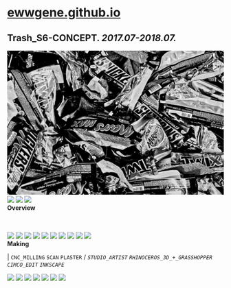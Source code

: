 
# [ewwgene.github.io](https://ewwgene.github.io/)
## Trash_S6-CONCEPT. _2017.07-2018.07._
[![Trash_S6-CONCEPT](/100.jpg)](https://ewwgene.github.io/Trash_S6-CONCEPT/Carousel)<a href="https://ewwgene.github.io/Trash_S6-CONCEPT/Carousel/#101"><img src="https://ewwgene.github.io/Trash_S6-CONCEPT/101.jpg" height="66"></a> <a href="https://ewwgene.github.io/Trash_S6-CONCEPT/Carousel/#102"><img src="https://ewwgene.github.io/Trash_S6-CONCEPT/102.jpg" height="66"></a> <a href="https://ewwgene.github.io/Trash_S6-CONCEPT/Carousel/#103"><img src="https://ewwgene.github.io/Trash_S6-CONCEPT/103.jpg" height="66"></a> 
<br>
**Overview**

<br><br>
<a href="https://ewwgene.github.io/Trash_S6-CONCEPT/Carousel/#309m"><img src="https://ewwgene.github.io/Trash_S6-CONCEPT/Making/309.jpg" height="66"></a> <a href="https://ewwgene.github.io/Trash_S6-CONCEPT/Carousel/#407m"><img src="https://ewwgene.github.io/Trash_S6-CONCEPT/Making/407.jpg" height="66"></a> <a href="https://ewwgene.github.io/Trash_S6-CONCEPT/Carousel/#411m"><img src="https://ewwgene.github.io/Trash_S6-CONCEPT/Making/411.jpg" height="66"></a> <a href="https://ewwgene.github.io/Trash_S6-CONCEPT/Carousel/#413m"><img src="https://ewwgene.github.io/Trash_S6-CONCEPT/Making/413.jpg" height="66"></a> <a href="https://ewwgene.github.io/Trash_S6-CONCEPT/Carousel/#415m"><img src="https://ewwgene.github.io/Trash_S6-CONCEPT/Making/415.jpg" height="66"></a> <a href="https://ewwgene.github.io/Trash_S6-CONCEPT/Carousel/#417m"><img src="https://ewwgene.github.io/Trash_S6-CONCEPT/Making/417.jpg" height="66"></a> <a href="https://ewwgene.github.io/Trash_S6-CONCEPT/Carousel/#613m"><img src="https://ewwgene.github.io/Trash_S6-CONCEPT/Making/613.jpg" height="66"></a> <a href="https://ewwgene.github.io/Trash_S6-CONCEPT/Carousel/#614m"><img src="https://ewwgene.github.io/Trash_S6-CONCEPT/Making/614.jpg" height="66"></a> <a href="https://ewwgene.github.io/Trash_S6-CONCEPT/Carousel/#615m"><img src="https://ewwgene.github.io/Trash_S6-CONCEPT/Making/615.jpg" height="66"></a> <a href="https://ewwgene.github.io/Trash_S6-CONCEPT/Carousel/#617m"><img src="https://ewwgene.github.io/Trash_S6-CONCEPT/Making/617.jpg" height="66"></a> <br>
**Making**

|
`CNC_MILLING` `SCAN` `PLASTER` 
/
_`STUDIO_ARTIST`_ _`RHINOCEROS_3D_+_GRASSHOPPER`_ _`CIMCO_EDIT`_ _`INKSCAPE`_ 
<br>

<a href="https://ewwgene.github.io/Trash_S6-CONCEPT/Carousel/#301"><img src="https://ewwgene.github.io/Trash_S6-CONCEPT/301.jpg" height="66"></a> <a href="https://ewwgene.github.io/Trash_S6-CONCEPT/Carousel/#303"><img src="https://ewwgene.github.io/Trash_S6-CONCEPT/303.jpg" height="66"></a> <a href="https://ewwgene.github.io/Trash_S6-CONCEPT/Carousel/#305"><img src="https://ewwgene.github.io/Trash_S6-CONCEPT/305.jpg" height="66"></a> <a href="https://ewwgene.github.io/Trash_S6-CONCEPT/Carousel/#401"><img src="https://ewwgene.github.io/Trash_S6-CONCEPT/401.jpg" height="66"></a> <a href="https://ewwgene.github.io/Trash_S6-CONCEPT/Carousel/#403"><img src="https://ewwgene.github.io/Trash_S6-CONCEPT/403.jpg" height="66"></a> <a href="https://ewwgene.github.io/Trash_S6-CONCEPT/Carousel/#405"><img src="https://ewwgene.github.io/Trash_S6-CONCEPT/405.jpg" height="66"></a> <a href="https://ewwgene.github.io/Trash_S6-CONCEPT/Carousel/#407"><img src="https://ewwgene.github.io/Trash_S6-CONCEPT/407.jpg" height="66"></a> 
